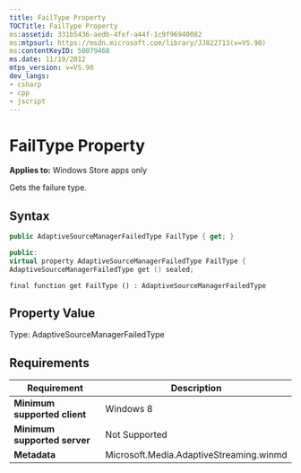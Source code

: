 ```yaml
---
title: FailType Property
TOCTitle: FailType Property
ms:assetid: 331b5436-aedb-4fef-a44f-1c9f96940082
ms:mtpsurl: https://msdn.microsoft.com/library/JJ822713(v=VS.90)
ms:contentKeyID: 50079468
ms.date: 11/19/2012
mtps_version: v=VS.90
dev_langs:
- csharp
- cpp
- jscript
---
```


# FailType Property

**Applies to:** Windows Store apps only

Gets the failure type.

## Syntax

```csharp
public AdaptiveSourceManagerFailedType FailType { get; }
```

```cpp
public:
virtual property AdaptiveSourceManagerFailedType FailType {
AdaptiveSourceManagerFailedType get () sealed;
```

```jscript
final function get FailType () : AdaptiveSourceManagerFailedType
```

## Property Value

Type: AdaptiveSourceManagerFailedType

## Requirements

|Requirement|Description|
|--- |--- |
|**Minimum supported client**|Windows 8|
|**Minimum supported server**|Not Supported|
|**Metadata**|Microsoft.Media.AdaptiveStreaming.winmd|
